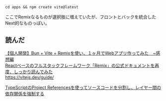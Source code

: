 ```
cd apps && npm create vite@latest
```

ここでRemixなるものが選択肢に増えていたが、フロントとバックを統合したNext的なものっぽい。

## 読んだ

[【個人開発】Bun + Vite + Remixを使い、１ヶ月でWebアプリ作ってみた　~感想編
](https://qiita.com/sintaro-katuta/items/a25791c0c5250ab674c9)  
[Reactベースのフルスタックフレームワーク「Remix」の公式ドキュメントを再度、しっかり読んでみた](https://qiita.com/FAL-coffee/items/ec5733904b8485b6d94d)  
https://vitejs.dev/guide/

[TypeScriptのProject Referencesを使ってソースコードを分割し、レイヤー間の依存関係を強制する](https://zenn.dev/katsumanarisawa/articles/58103deb4f12b4)  


